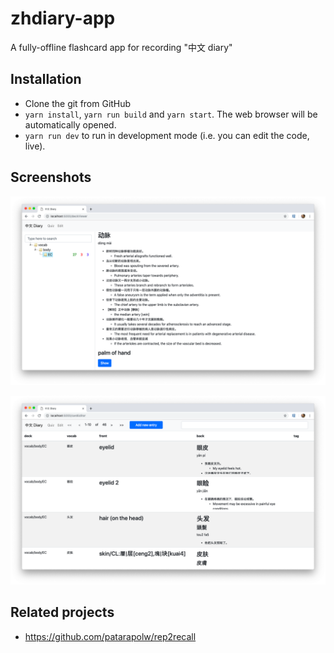 # zhdiary-app

A fully-offline flashcard app for recording "中文 diary"

## Installation

- Clone the git from GitHub
- `yarn install`, `yarn run build` and `yarn start`. The web browser will be automatically opened.
- `yarn run dev` to run in development mode (i.e. you can edit the code, live).

## Screenshots

![](/screenshots/quiz.png)

![](/screenshots/editor.png)

## Related projects

- <https://github.com/patarapolw/rep2recall>
